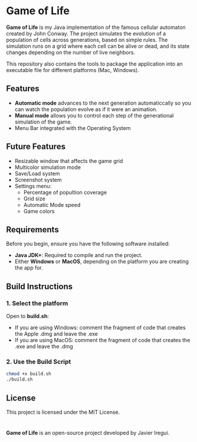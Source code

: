 # Game of Life

**Game of Life** is my Java implementation of the famous cellular automaton created by John Conway. The project simulates the evolution of a population of cells across generations, based on simple rules. The simulation runs on a grid where each cell can be alive or dead, and its state changes depending on the number of live neighbors.

This repository also contains the tools to package the application into an executable file for different platforms (Mac, Windows).

## Features

- **Automatic  mode** advances to the next generation automaticcally so you can watch the population evolve as if it were an animation.
- **Manual mode** allows you to control each step of the generational simulation of the game.
- Menu Bar integrated with the Operating System

## Future Features

- Resizable window that affects the game grid
- Multicolor simulation mode
- Save/Load system
- Screenshot system
- Settings menu:
  - Percentage of popultion coverage
  - Grid size
  - Automatíc Mode speed
  - Game colors

## Requirements

Before you begin, ensure you have the following software installed:

- **Java JDK+**: Required to compile and run the project.
- Either **Windows** or **MacOS**, depending on the platform you are creating the app for.

## Build Instructions

### 1. Select the platform

Open to **build.sh**:

- If you are using Windows: comment the fragment of code that creates the Apple .dmg and leave the .exe
- If you are using MacOS: comment the fragment of code that creates the .exe and leave the .dmg

### 2. Use the Build Script

```bash
chmod +x build.sh
./build.sh
```

## License

This project is licensed under the MIT License.

#

**Game of Life** is an open-source project developed by Javier Iregui.
